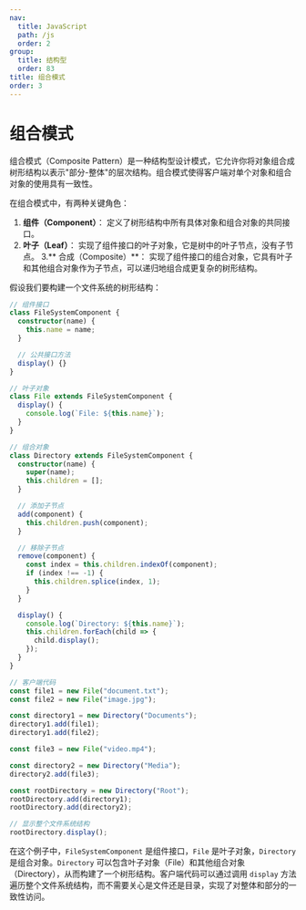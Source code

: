 ```yaml
---
nav:
  title: JavaScript
  path: /js
  order: 2
group:
  title: 结构型
  order: 83
title: 组合模式
order: 3
---
```


# 组合模式

组合模式（Composite Pattern）是一种结构型设计模式，它允许你将对象组合成树形结构以表示"部分-整体"的层次结构。组合模式使得客户端对单个对象和组合对象的使用具有一致性。

在组合模式中，有两种关键角色：

1. **组件（Component）**： 定义了树形结构中所有具体对象和组合对象的共同接口。
2. **叶子（Leaf）**： 实现了组件接口的叶子对象，它是树中的叶子节点，没有子节点。
3.** 合成（Composite）**： 实现了组件接口的组合对象，它具有叶子和其他组合对象作为子节点，可以递归地组合成更复杂的树形结构。

假设我们要构建一个文件系统的树形结构：

```typescript
// 组件接口
class FileSystemComponent {
  constructor(name) {
    this.name = name;
  }

  // 公共接口方法
  display() {}
}

// 叶子对象
class File extends FileSystemComponent {
  display() {
    console.log(`File: ${this.name}`);
  }
}

// 组合对象
class Directory extends FileSystemComponent {
  constructor(name) {
    super(name);
    this.children = [];
  }

  // 添加子节点
  add(component) {
    this.children.push(component);
  }

  // 移除子节点
  remove(component) {
    const index = this.children.indexOf(component);
    if (index !== -1) {
      this.children.splice(index, 1);
    }
  }

  display() {
    console.log(`Directory: ${this.name}`);
    this.children.forEach(child => {
      child.display();
    });
  }
}

// 客户端代码
const file1 = new File("document.txt");
const file2 = new File("image.jpg");

const directory1 = new Directory("Documents");
directory1.add(file1);
directory1.add(file2);

const file3 = new File("video.mp4");

const directory2 = new Directory("Media");
directory2.add(file3);

const rootDirectory = new Directory("Root");
rootDirectory.add(directory1);
rootDirectory.add(directory2);

// 显示整个文件系统结构
rootDirectory.display();

```

在这个例子中，`FileSystemComponent` 是组件接口，`File` 是叶子对象，`Directory` 是组合对象。`Directory` 可以包含叶子对象（File）和其他组合对象（Directory），从而构建了一个树形结构。客户端代码可以通过调用 `display` 方法遍历整个文件系统结构，而不需要关心是文件还是目录，实现了对整体和部分的一致性访问。

